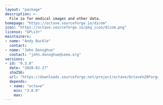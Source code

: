 ```yaml
---
layout: "package"
description: >-
  File io for medical images and other data.
homepage: "https://octave.sourceforge.io/dicom"
icon: "https://octave.sourceforge.io/pkg_icon/dicom.png"
license: "GPLv3+"
maintainers:
- name: "Andy Buckle"
  contact:
- name: "John Donoghue"
  contact: "john.donoghue@ieee.org"
versions:
- id: "0.3.0"
  date: "2020-02-27"
  sha256:
  url: "https://downloads.sourceforge.net/project/octave/Octave%20Forge%20Packages/Individual%20Package%20Releases/dicom-0.3.0.tar.gz"
  depends:
  - name: "octave"
    min: "3.8.0"
    max:
---
```

